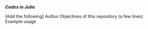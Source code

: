 ***Codes in Julia***

[Add the following]
Author
Objectives of this repository (a few lines)
Example usage 
